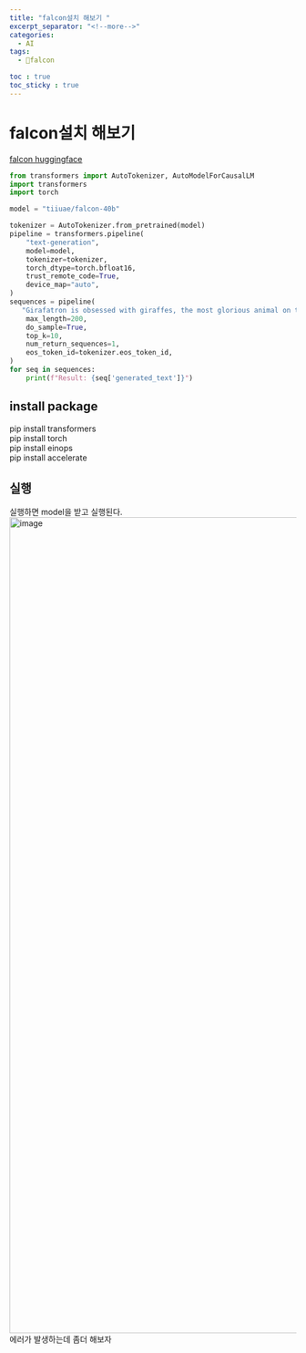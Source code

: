 ```yaml
---
title: "falcon설치 해보기 "
excerpt_separator: "<!--more-->"
categories:
  - AI
tags:
  - falcon

toc : true
toc_sticky : true
---
```


# falcon설치 해보기
[falcon huggingface](https://huggingface.co/tiiuae/falcon-40b)  

```python
from transformers import AutoTokenizer, AutoModelForCausalLM
import transformers
import torch

model = "tiiuae/falcon-40b"

tokenizer = AutoTokenizer.from_pretrained(model)
pipeline = transformers.pipeline(
    "text-generation",
    model=model,
    tokenizer=tokenizer,
    torch_dtype=torch.bfloat16,
    trust_remote_code=True,
    device_map="auto",
)
sequences = pipeline(
   "Girafatron is obsessed with giraffes, the most glorious animal on the face of this Earth. Giraftron believes all other animals are irrelevant when compared to the glorious majesty of the giraffe.\nDaniel: Hello, Girafatron!\nGirafatron:",
    max_length=200,
    do_sample=True,
    top_k=10,
    num_return_sequences=1,
    eos_token_id=tokenizer.eos_token_id,
)
for seq in sequences:
    print(f"Result: {seq['generated_text']}")

```

## install package
pip install transformers  
pip install torch  
pip install einops    
pip install accelerate

## 실행
실행하면 model을 받고 실행된다.    
<img width="1432" alt="image" src="https://github.com/younlea/younlea.github.io/assets/1435846/ea49f0e3-7794-40c8-ac1a-16a082d827b1">
에러가 발생하는데 좀더 해보자    
